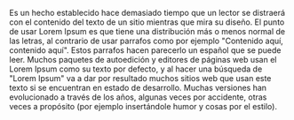 Es un hecho establecido hace demasiado tiempo que un lector se distraerá con el contenido del texto de un sitio mientras que mira su diseño.
El punto de usar Lorem Ipsum es que tiene una distribución más o menos normal de las letras,
al contrario de usar parrafos como por ejemplo "Contenido aquí, contenido aquí".
Estos parrafos hacen parecerlo un español que se puede leer.
Muchos paquetes de autoedición y editores de páginas web usan el Lorem Ipsum como su texto por defecto,
y al hacer una búsqueda de "Lorem Ipsum"
va a dar por resultado muchos sitios web que usan este texto si se encuentran en estado de desarrollo.
Muchas versiones han evolucionado a través de los años,
algunas veces por accidente,
otras veces a propósito
(por ejemplo insertándole humor y cosas por el estilo).